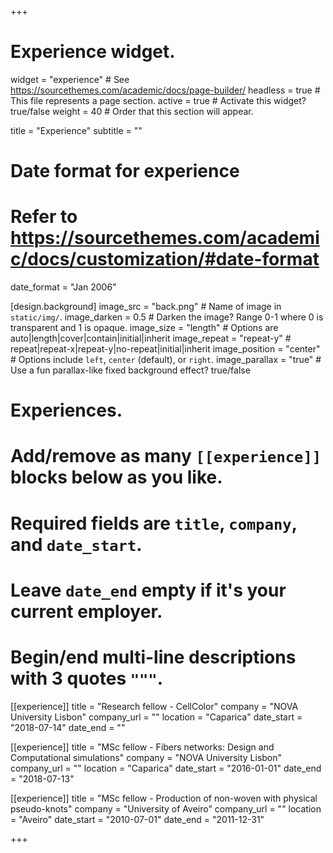 +++
# Experience widget.
widget = "experience"  # See https://sourcethemes.com/academic/docs/page-builder/
headless = true  # This file represents a page section.
active = true  # Activate this widget? true/false
weight = 40  # Order that this section will appear.

title = "Experience"
subtitle = ""

# Date format for experience
#   Refer to https://sourcethemes.com/academic/docs/customization/#date-format
date_format = "Jan 2006"

[design.background]
  image_src = "back.png" # Name of image in `static/img/`.
  image_darken = 0.5 # Darken the image? Range 0-1 where 0 is transparent and 1 is opaque.
  image_size = "length" #  Options are auto|length|cover|contain|initial|inherit
  image_repeat = "repeat-y" # repeat|repeat-x|repeat-y|no-repeat|initial|inherit
  image_position = "center"  # Options include `left`, `center` (default), or `right`.
  image_parallax = "true"  # Use a fun parallax-like fixed background effect? true/false

# Experiences.
#   Add/remove as many `[[experience]]` blocks below as you like.
#   Required fields are `title`, `company`, and `date_start`.
#   Leave `date_end` empty if it's your current employer.
#   Begin/end multi-line descriptions with 3 quotes `"""`.

[[experience]]
  title = "Research fellow - CellColor"
  company = "NOVA University Lisbon"
  company_url = ""
  location = "Caparica"
  date_start = "2018-07-14"
  date_end = ""

[[experience]]
  title = "MSc fellow - Fibers networks: Design and Computational simulations"
  company = "NOVA University Lisbon"
  company_url = ""
  location = "Caparica"
  date_start = "2016-01-01"
  date_end = "2018-07-13"

[[experience]]
  title = "MSc fellow - Production of non-woven with physical pseudo-knots"
  company = "University of Aveiro"
  company_url = ""
  location = "Aveiro"
  date_start = "2010-07-01"
  date_end = "2011-12-31"

+++
